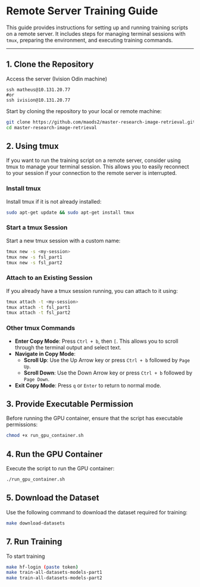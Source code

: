 # Remote Server Training Guide



This guide provides instructions for setting up and running training scripts on a remote server. It includes steps for managing terminal sessions with `tmux`, preparing the environment, and executing training commands.

---

## 1. Clone the Repository

Access the server (Ivision Odin machine)
```
ssh matheus@10.131.20.77 
#or
ssh ivision@10.131.20.77
```
Start by cloning the repository to your local or remote machine:

```bash
git clone https://github.com/maods2/master-research-image-retrieval.git
cd master-research-image-retrieval
```

## 2. Using tmux

If you want to run the training script on a remote server, consider using tmux to manage your terminal session. This allows you to easily reconnect to your session if your connection to the remote server is interrupted.

### Install tmux

Install tmux if it is not already installed:

```bash
sudo apt-get update && sudo apt-get install tmux
```

### Start a tmux Session

Start a new tmux session with a custom name:

```bash
tmux new -s <my-session>
tmux new -s fsl_part1
tmux new -s fsl_part2
```

### Attach to an Existing Session

If you already have a tmux session running, you can attach to it using:

```bash
tmux attach -t <my-session>
tmux attach -t fsl_part1
tmux attach -t fsl_part2
```

### Other tmux Commands

- **Enter Copy Mode**: Press `Ctrl + b`, then `[`. This allows you to scroll through the terminal output and select text.
- **Navigate in Copy Mode**:
  - **Scroll Up**: Use the Up Arrow key or press `Ctrl + b` followed by `Page Up`.
  - **Scroll Down**: Use the Down Arrow key or press `Ctrl + b` followed by `Page Down`.
- **Exit Copy Mode**: Press `q` or `Enter` to return to normal mode.

## 3. Provide Executable Permission

Before running the GPU container, ensure that the script has executable permissions:

```bash
chmod +x run_gpu_container.sh
```

## 4. Run the GPU Container

Execute the script to run the GPU container:

```bash
./run_gpu_container.sh
```

## 5. Download the Dataset

Use the following command to download the dataset required for training:

```bash
make download-datasets
```


## 7. Run Training
To start training 
```bash
make hf-login (paste token)
make train-all-datasets-models-part1
make train-all-datasets-models-part2

```